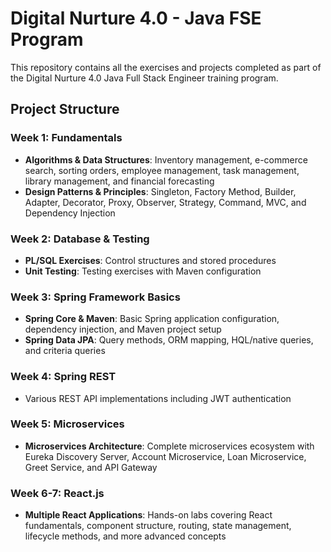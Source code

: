 # Digital Nurture 4.0 - Java FSE Program

This repository contains all the exercises and projects completed as part of the Digital Nurture 4.0 Java Full Stack Engineer training program.

## Project Structure

### Week 1: Fundamentals
- **Algorithms & Data Structures**: Inventory management, e-commerce search, sorting orders, employee management, task management, library management, and financial forecasting
- **Design Patterns & Principles**: Singleton, Factory Method, Builder, Adapter, Decorator, Proxy, Observer, Strategy, Command, MVC, and Dependency Injection

### Week 2: Database & Testing
- **PL/SQL Exercises**: Control structures and stored procedures
- **Unit Testing**: Testing exercises with Maven configuration

### Week 3: Spring Framework Basics
- **Spring Core & Maven**: Basic Spring application configuration, dependency injection, and Maven project setup
- **Spring Data JPA**: Query methods, ORM mapping, HQL/native queries, and criteria queries

### Week 4: Spring REST
- Various REST API implementations including JWT authentication

### Week 5: Microservices
- **Microservices Architecture**: Complete microservices ecosystem with Eureka Discovery Server, Account Microservice, Loan Microservice, Greet Service, and API Gateway

### Week 6-7: React.js
- **Multiple React Applications**: Hands-on labs covering React fundamentals, component structure, routing, state management, lifecycle methods, and more advanced concepts

